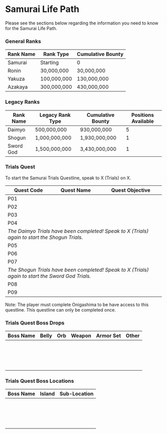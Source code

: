 # Samurai Life Path

Please see the sections below regarding the information you need to know for the Samurai Life Path.

### General Ranks

| Rank Name     | Rank Type     | Cumulative Bounty |
|-----------    |-----------    |-------------------|
| Samurai       | Starting      | 0                 |
| Ronin         | 30,000,000    | 30,000,000        |
| Yakuza        | 100,000,000   | 130,000,000       |
| Azakaya       | 300,000,000   | 430,000,000       |

### Legacy Ranks

| Rank Name             | Legacy Rank Type  | Cumulative Bounty | Positions Available   |
|-----------            |-----------        |-------------------|-----------            |
| Daimyo                | 500,000,000       | 930,000,000       | 5                     |
| Shogun                | 1,000,000,000     | 1,930,000,000     | 1                     |   
| Sword God             | 1,500,000,000     | 3,430,000,000     | 1                     |

### Trials Quest

To start the Samurai Trials Questline, speak to X (Trials) on X.

<table>
	<thead>
		<tr>
			<th>Quest Code</th><th>Quest Name</th><th>Quest Objective</th>
		</tr>
	</thead>
	<tbody>
		<tr>
			<td>P01</td><td></td><td></td>
		</tr>
		<tr>
			<td>P02</td><td></td><td></td>
		</tr>
		<tr>
			<td>P03</td><td></td><td></td>
		</tr>
		<tr>
			<td>P04</td><td></td><td></td>
		</tr>
		<tr>
			<td colspan="3"><em>The Daimyo Trials have been completed! Speak to X (Trials) again to start the Shogun Trials.</em></td>
		</tr>
		<tr>
			<td>P05</td><td></td><td></td>
		</tr>
		<tr>
			<td>P06</td><td></td><td></td>
		</tr>
		<tr>
			<td>P07</td><td></td><td></td>
		</tr>
		<tr>
			<td colspan="3"><em>The Shogun Trials have been completed! Speak to X (Trials) again to start the Sword God Trials.</em></td>
		</tr>
		<tr>
			<td>P08</td><td></td><td></td>
		</tr>
		<tr>
			<td>P09</td><td></td><td></td>
		</tr>
	</tbody>
  
</table>

Note: The player must complete Onigashima to be have access to this questline. This questline can only be completed once.

### Trials Quest Boss Drops

| Boss Name | Belly     | Orb       | Weapon    | Armor Set | Other     |
|-----------|-----------|-----------|-----------|-----------|-----------|
|           |           |           |           |           |           |
|           |           |           |           |           |           |
|           |           |           |           |           |           |
|           |           |           |           |           |           |
|           |           |           |           |           |           |
|           |           |           |           |           |           |
|           |           |           |           |           |           |
|           |           |           |           |           |           |
|           |           |           |           |           |           |
|           |           |           |           |           |           |
|           |           |           |           |           |           |
|           |           |           |           |           |           |
|           |           |           |           |           |           |
|           |           |           |           |           |           |
|           |           |           |           |           |           |
|           |           |           |           |           |           |

### Trials Quest Boss Locations

| Boss Name | Island        | Sub-Location  | 
|-----------|-----------    |-----------    |
|           |               |               |
|           |               |               | 
|           |               |               |
|           |               |               |  
|           |               |               |     
|           |               |               |     
|           |               |               | 
|           |               |               |  
|           |               |               |  
|           |               |               | 
|           |               |               | 
|           |               |               | 
|           |               |               |
|           |               |               |
|           |               |               |
|           |               |               |